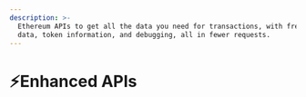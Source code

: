 ```yaml
---
description: >-
  Ethereum APIs to get all the data you need for transactions, with free archive
  data, token information, and debugging, all in fewer requests.
---
```


# ⚡Enhanced APIs

